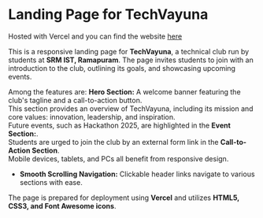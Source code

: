 # Landing Page for TechVayuna

Hosted with Vercel and you can find the website [here](https://techvayuna-landing-page.vercel.app/)

This is a responsive landing page for **TechVayuna**, a technical club run by students at **SRM IST, Ramapuram**. 
The page invites students to join with an introduction to the club, outlining its goals, and showcasing upcoming events. 


Among the features are: **Hero Section:** A welcome banner featuring the club's tagline and a call-to-action button.  
This section provides an overview of TechVayuna, including its mission and core values: innovation, leadership, and inspiration.  
Future events, such as Hackathon 2025, are highlighted in the **Event Section:**.  
Students are urged to join the club by an external form link in the **Call-to-Action Section**.  
Mobile devices, tablets, and PCs all benefit from responsive design.  
- **Smooth Scrolling Navigation:** Clickable header links navigate to various sections with ease.  

The page is prepared for deployment using **Vercel** and utilizes **HTML5, CSS3, and Font Awesome icons**.






